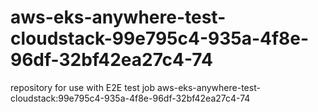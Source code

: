 # aws-eks-anywhere-test-cloudstack-99e795c4-935a-4f8e-96df-32bf42ea27c4-74
repository for use with E2E test job aws-eks-anywhere-test-cloudstack:99e795c4-935a-4f8e-96df-32bf42ea27c4-74
